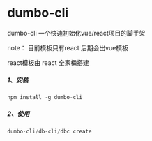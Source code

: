 # dumbo-cli
dumbo-cli 一个快速初始化vue/react项目的脚手架

note： 目前模板只有react 后期会出vue模板

react模板由 react 全家桶搭建



##### 1、安装

```js
npm install -g dumbo-cli
```

##### 2、使用

```js
dumbo-cli/db-cli/dbc create
```


